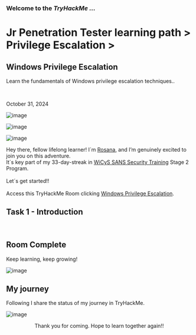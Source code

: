 <h3> Welcome to the <em>TryHackMe ...</em></h3>
<h1>Jr Penetration Tester learning path > Privilege Escalation ></h1>
<h2>Windows Privilege Escalation</h2>
<p>Learn the fundamentals of Windows privilege escalation techniques..</p>
<br>
<p>October 31, 2024<br></p>

![image](https://github.com/user-attachments/assets/9b7e2a2a-2e73-47dc-bf14-1ab301dc0d39)

![image](https://github.com/user-attachments/assets/54a13c42-abbd-4e18-b36e-4f9c7729e00c)


![image](https://github.com/user-attachments/assets/60177932-a86b-467b-a9f3-e39361c2dc3a)


<p>Hey there, fellow lifelong learner! I´m <a href="https://www.linkedin.com/in/rosanafssantos/">Rosana</a>, and I’m genuinely excited to join you on this adventure.<br>
It´s key part of my 33-day-streak in <a href="https://www.wicys.org/benefits/security-training-scholarship/">WiCyS SANS Security Training</a> Stage 2 Program.<br><br>
Let´s get started!!<br><br>
Access this TryHackMe Room clicking <a href="https://tryhackme.com/r/room/linprivesc">Windows Privilege Escalation</a>.<br>

<h2>Task 1 - Introduction</h2>
<br>




<h2>Room Complete</h2>
<p>Keep learning, keep growing!<br>

![image](https://github.com/user-attachments/assets/ef2edcce-8ea7-4e4b-afa4-47dc9e5c5676)


<h2>My journey</h2>
<p></p>Following I share the status of my journey in TryHackMe.</p>

![image](https://github.com/user-attachments/assets/e14b3de5-2a5d-4b0b-bd8d-7a1c3fd614ae)


<p></p>

<p style="text-align: center;">Thank you for coming. Hope to learn together again!!</p>
